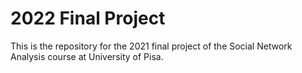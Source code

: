 # 2022 Final Project

This is the repository for the 2021 final project of the Social Network Analysis course at University of Pisa.
